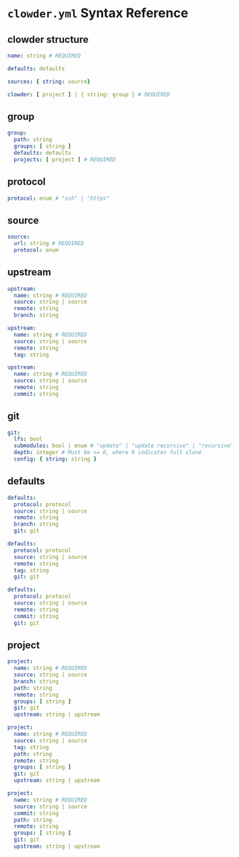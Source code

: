 # `clowder.yml` Syntax Reference

## clowder structure

```yaml
name: string # REQUIRED

defaults: defaults

sources: { string: source}

clowder: [ project ] | { string: group } # REQUIRED
```

## group

```yaml
group:
  path: string
  groups: [ string ]
  defaults: defaults
  projects: [ project ] # REQUIRED
```

## protocol

```yaml
protocol: enum # "ssh" | "https"
```

## source

```yaml
source:
  url: string # REQUIRED
  protocol: enum
```

## upstream

```yaml
upstream:
  name: string # REQUIRED
  source: string | source
  remote: string
  branch: string
```

```yaml
upstream:
  name: string # REQUIRED
  source: string | source
  remote: string
  tag: string
```

```yaml
upstream:
  name: string # REQUIRED
  source: string | source
  remote: string
  commit: string
```

## git

```yaml
git:
  lfs: bool
  submodules: bool | enum # "update" | "update recursive" | "recursive"
  depth: integer # Must be >= 0, where 0 indicates full clone
  config: { string: string }
```

## defaults

```yaml
defaults:
  protocol: protocol
  source: string | source
  remote: string
  branch: string
  git: git
```

```yaml
defaults:
  protocol: protocol
  source: string | source
  remote: string
  tag: string
  git: git
```

```yaml
defaults:
  protocol: protocol
  source: string | source
  remote: string
  commit: string
  git: git
```

## project

```yaml
project:
  name: string # REQUIRED
  source: string | source
  branch: string
  path: string
  remote: string
  groups: [ string ]
  git: git
  upstream: string | upstream
```

```yaml
project:
  name: string # REQUIRED
  source: string | source
  tag: string
  path: string
  remote: string
  groups: [ string ]
  git: git
  upstream: string | upstream
```

```yaml
project:
  name: string # REQUIRED
  source: string | source
  commit: string
  path: string
  remote: string
  groups: [ string ]
  git: git
  upstream: string | upstream
```
